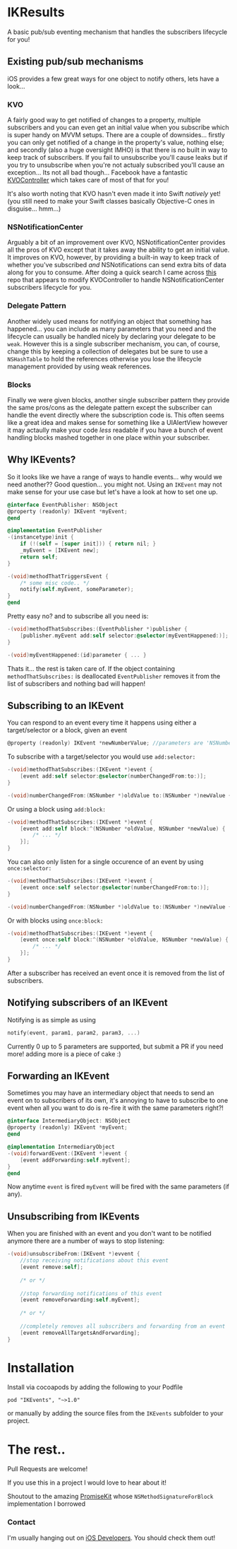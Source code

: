 # IKResults

A basic pub/sub eventing mechanism that handles the subscribers lifecycle for you!

## Existing pub/sub mechanisms
iOS provides a few great ways for one object to notify others, lets have a look...

### KVO
A fairly good way to get notified of changes to a property, multiple subscribers and you can even get an initial value when you subscribe which is super handy on MVVM setups. There are a couple of downsides... firstly you can only get notified of a change in the property's value, nothing else; and secondly (also a huge oversight IMHO) is that there is no built in way to keep track of subscribers. If you fail to unsubscribe you'll cause leaks but if you try to unsubscribe when you're not actualy subscribed you'll cause an exception... Its not all bad though... Facebook have a fantastic [KVOController](https://github.com/facebook/KVOController) which takes care of most of that for you!

It's also worth noting that KVO hasn't even made it into Swift *natively* yet! (you still need to make your Swift classes basically Objective-C ones in disguise... hmm...)

### NSNotificationCenter
Arguably a bit of an improvement over KVO, NSNotificationCenter provides all the pros of KVO except that it takes away the ability to get an initial value. It improves on KVO, however, by providing a built-in way to keep track of whether you've subscribed *and* NSNotifications can send extra bits of data along for you to consume. After doing a quick search I came across [this](https://github.com/onmyway133/FTGNotificationController) repo that appears to modify KVOController to handle NSNotificationCenter subscribers lifecycle for you.

### Delegate Pattern
Another widely used means for notifying an object that something has happened... you can include as many parameters that you need and the lifecycle can usually be handled nicely by declaring your delegate to be `weak`. However this is a single subscriber mechanism, you can, of course, change this by keeping a collection of delegates but be sure to use a `NSHashTable` to hold the references otherwise you lose the lifecycle management provided by using weak references.

### Blocks
Finally we were given blocks, another single subscriber pattern they provide the same pros/cons as the delegate pattern except the subscriber can handle the event directly where the subscription code is. This often seems like a great idea and makes sense for something like a UIAlertView however it may actaully make your code *less* readable if you have a bunch of event handling blocks mashed together in one place within your subscriber.

## Why IKEvents?
So it looks like we have a range of ways to handle events... why would we need another?? Good question... you might not. Using an `IKEvent` may not make sense for your use case but let's have a look at how to set one up.
```objectivec
@interface EventPublisher: NSObject
@property (readonly) IKEvent *myEvent;
@end

@implementation EventPublisher
-(instancetype)init {
	if (!(self = [super init])) { return nil; }
    _myEvent = [IKEvent new];
    return self;
}

-(void)methodThatTriggersEvent {
	/* some misc code.. */
    notify(self.myEvent, someParameter);
}
@end
```
Pretty easy no? and to subscribe all you need is:
```objectivec
-(void)methodThatSubscribes:(EventPublisher *)publisher {
	[publisher.myEvent add:self selector:@selector(myEventHappened:)];
}

-(void)myEventHappened:(id)parameter { ... }
```
Thats it... the rest is taken care of. If the object containing `methodThatSubscribes:` is deallocated `EventPublisher` removes it from the list of subscribers and nothing bad will happen!

## Subscribing to an IKEvent
You can respond to an event every time it happens using either a target/selector or a block, given an event
```objectivec
@property (readonly) IKEvent *newNumberValue; //parameters are 'NSNumber *oldValue' and 'NSNumber *newValue'
```
To subscribe with a target/selector you would use `add:selector:`
```objectivec
-(void)methodThatSubscribes:(IKEvent *)event {
	[event add:self selector:@selector(numberChangedFrom:to:)];
}

-(void)numberChangedFrom:(NSNumber *)oldValue to:(NSNumber *)newValue { ... }
```
Or using a block using `add:block:`
```objectivec
-(void)methodThatSubscribes:(IKEvent *)event {
	[event add:self block:^(NSNumber *oldValue, NSNumber *newValue) {
    	/* ... */
    }];
}
```
You can also only listen for a single occurence of an event by using `once:selector:`
```objectivec
-(void)methodThatSubscribes:(IKEvent *)event {
	[event once:self selector:@selector(numberChangedFrom:to:)];
}

-(void)numberChangedFrom:(NSNumber *)oldValue to:(NSNumber *)newValue { ... }
```
Or with blocks using `once:block:`
```objectivec
-(void)methodThatSubscribes:(IKEvent *)event {
	[event once:self block:^(NSNumber *oldValue, NSNumber *newValue) {
    	/* ... */
    }];
}
```
After a subscriber has received an event once it is removed from the list of subscribers.

## Notifying subscribers of an IKEvent
Notifying is as simple as using
```objectivec
notify(event, param1, param2, param3, ...)
```
Currently 0 up to 5 parameters are supported, but submit a PR if you need more! adding more is a piece of cake :)

## Forwarding an IKEvent
Sometimes you may have an intermediary object that needs to send an event on to subscribers of its own, it's annoying to have to subscribe to one event when all you want to do is re-fire it with the same parameters right?!
```objectivec
@interface IntermediaryObject: NSObject
@property (readonly) IKEvent *myEvent;
@end

@implementation IntermediaryObject
-(void)forwardEvent:(IKEvent *)event {
	[event addForwarding:self.myEvent];
}
@end
```
Now anytime `event` is fired `myEvent` will be fired with the same parameters (if any).

## Unsubscribing from IKEvents
When you are finished with an event and you don't want to be notified anymore there are a number of ways to stop listening:
```objectivec
-(void)unsubscribeFrom:(IKEvent *)evvent {
	//stop receiving notifications about this event
	[event remove:self];
    
    /* or */
    
    //stop forwarding notifications of this event
    [event removeForwarding:self.myEvent];
    
    /* or */
    
    //completely removes all subscribers and forwarding from an event
    [event removeAllTargetsAndForwarding];
}
```

# Installation
Install via cocoapods by adding the following to your Podfile
```
pod "IKEvents", "~>1.0"
```
or manually by adding the source files from the `IKEvents` subfolder to your project.

# The rest..
Pull Requests are welcome!

If you use this in a project I would love to hear about it!

Shoutout to the amazing [PromiseKit](http://promisekit.org/) whose `NSMethodSignatureForBlock` implementation I borrowed

### Contact
I'm usually hanging out on [iOS Developers](http://ios-developers.io/). You should check them out!
